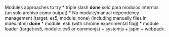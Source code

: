 Modules approaches to try
    * triple slash **done** solo para modulos internos (un solo archivo como output)
    * No module/manual dependency management (target: es5, module: none) (including manually files in index.html) **done** 
    * module: es6 (with chrome experimental flag)
    * module loader (target:es5, module: es6 or commonjs)
        + systemjs + jspm
        + webpack